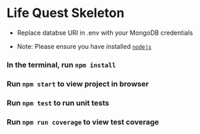# Life Quest Skeleton

- Replace databse URI in .env with your MongoDB credentials

- Note: Please ensure you have installed <code><a href="https://nodejs.org/en/download/">nodejs</a></code>

### In the terminal, run `npm install`
### Run `npm start` to view project in browser
### Run `npm test` to run unit tests
### Run `npm run coverage` to view test coverage
